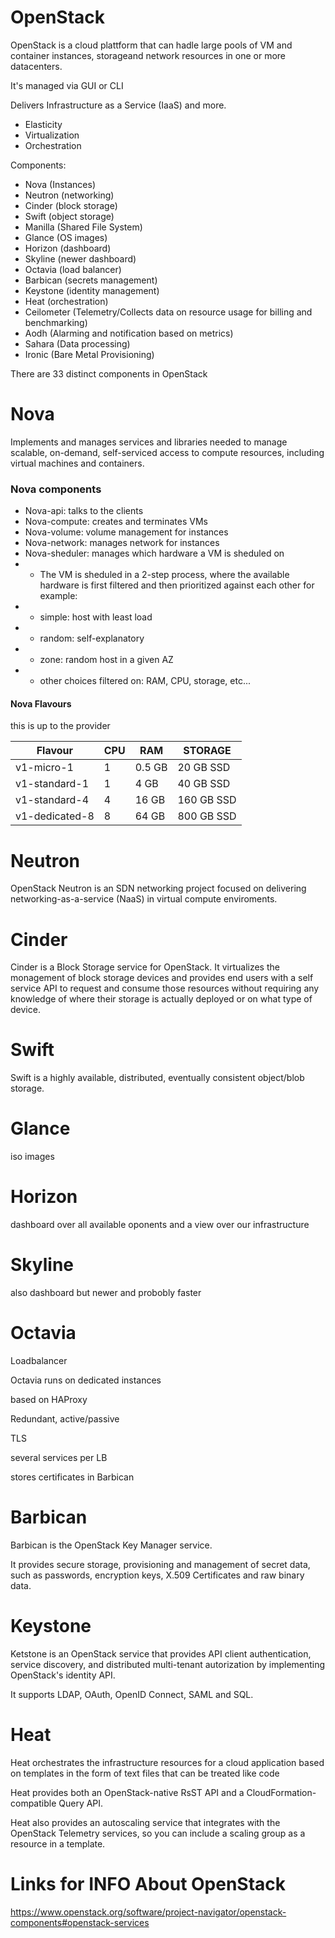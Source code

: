 # OpenStack

OpenStack is a cloud plattform that can hadle large pools of VM and container instances, storageand network resources in one or more datacenters.

It's managed via GUI or CLI

Delivers Infrastructure as a Service (IaaS) and more.

- Elasticity
- Virtualization
- Orchestration

Components:

- Nova (Instances)
- Neutron (networking)
- Cinder (block storage)
- Swift (object storage)
- Manilla (Shared File System)
- Glance (OS images)
- Horizon (dashboard)
- Skyline (newer dashboard)
- Octavia (load balancer)
- Barbican (secrets management)
- Keystone (identity management)
- Heat (orchestration)
- Ceilometer (Telemetry/Collects data on resource usage for billing and benchmarking)
- Aodh (Alarming and notification based on metrics)
- Sahara (Data processing)
- Ironic (Bare Metal Provisioning)

There are 33 distinct components in OpenStack

# Nova

Implements and manages services and libraries needed to manage scalable, on-demand, self-serviced access to compute resources, including virtual machines and containers.

### Nova components

- Nova-api: talks to the clients
- Nova-compute: creates and terminates VMs
- Nova-volume: volume management for instances
- Nova-network: manages network for instances
- Nova-sheduler: manages which hardware a VM is sheduled on
- - The VM is sheduled in a 2-step process, where the available hardware is first filtered and then prioritized against each other for example:
- - simple: host with least load
- - random: self-explanatory
- - zone: random host in a given AZ
- - other choices filtered on: RAM, CPU, storage, etc...

#### Nova Flavours

this is up to the provider

| Flavour        | CPU | RAM    | STORAGE    |
|----------------|-----|--------|------------|
| v1-micro-1     | 1   | 0.5 GB | 20 GB SSD  |
| v1-standard-1  | 1   | 4 GB   | 40 GB SSD  |
| v1-standard-4  | 4   | 16 GB  | 160 GB SSD |
| v1-dedicated-8 | 8   | 64 GB  | 800 GB SSD |

# Neutron

OpenStack Neutron is an SDN networking project focused on delivering networking-as-a-service (NaaS) in virtual compute enviroments.

# Cinder

Cinder is a Block Storage service for OpenStack. It virtualizes the monagement of block storage devices and provides end users with a self service API to request and consume those resources without requiring any knowledge of where their storage is actually deployed or on what type of device.

# Swift

Swift is a highly available, distributed, eventually consistent object/blob storage.

# Glance

iso images

# Horizon

dashboard over all available oponents and a view over our infrastructure

# Skyline

also dashboard but newer and probobly faster

# Octavia 

Loadbalancer 

Octavia runs on dedicated instances

based on HAProxy

Redundant, active/passive

TLS

several services per LB

stores certificates in Barbican

# Barbican

Barbican is the OpenStack Key Manager service.

It provides secure storage, provisioning and management of secret data, such as passwords, encryption keys, X.509 Certificates and raw binary data.

# Keystone

Ketstone is an OpenStack service that provides API client authentication, service discovery, and distributed multi-tenant autorization by implementing OpenStack's identity API.

It supports LDAP, OAuth, OpenID Connect, SAML and SQL.

# Heat

Heat orchestrates the infrastructure resources for a cloud application based on templates in the form of text files that can be treated like code

Heat provides both an OpenStack-native RsST API and a CloudFormation-compatible Query API.

Heat also provides an autoscaling service that integrates with the OpenStack Telemetry services, so you can include a scaling group as a resource in a template.

# Links for INFO About OpenStack

https://www.openstack.org/software/project-navigator/openstack-components#openstack-services
